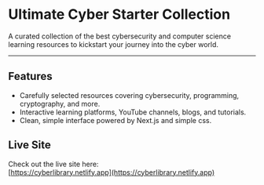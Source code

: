 <h1> Ultimate Cyber Starter Collection </h1>
A curated collection of the best cybersecurity and computer science learning resources to kickstart your journey into the cyber world.

---

## Features

- Carefully selected resources covering cybersecurity, programming, cryptography, and more.
- Interactive learning platforms, YouTube channels, blogs, and tutorials.
- Clean, simple interface powered by Next.js and simple css.

## Live Site

Check out the live site here:  
[https://cyberlibrary.netlify.app](https://cyberlibrary.netlify.app)